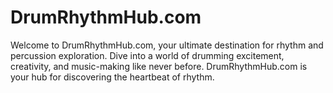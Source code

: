 # DrumRhythmHub.com
Welcome to DrumRhythmHub.com, your ultimate destination for rhythm and percussion exploration. Dive into a world of drumming excitement, creativity, and music-making like never before. DrumRhythmHub.com is your hub for discovering the heartbeat of rhythm.
